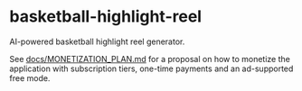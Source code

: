 # basketball-highlight-reel

AI-powered basketball highlight reel generator.

See [docs/MONETIZATION_PLAN.md](docs/MONETIZATION_PLAN.md) for a proposal on how to monetize the application with subscription tiers, one-time payments and an ad-supported free mode.
